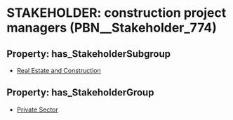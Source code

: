 # STAKEHOLDER: __construction project managers__ (PBN__Stakeholder_774)

## Property: has_StakeholderSubgroup

* [Real Estate and Construction](PBN__StakeholderSubgroup_31)

## Property: has_StakeholderGroup

* [Private Sector](PBN__StakeholderGroup_5)

